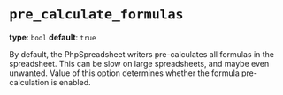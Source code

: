 # `pre_calculate_formulas`

**type**: `bool` **default**: `true`

By default, the PhpSpreadsheet writers pre-calculates all formulas in the spreadsheet.
This can be slow on large spreadsheets, and maybe even unwanted.
Value of this option determines whether the formula pre-calculation is enabled.
